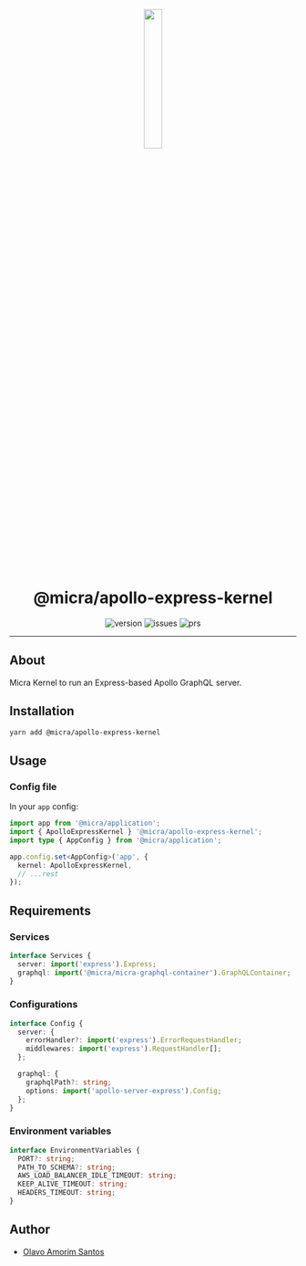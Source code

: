 <p align="center">
  <img src="https://raw.githubusercontent.com/micrajs/micrajs/live/.assets/logo.png" width="25%">
</p>

<h1 align="center">@micra/apollo-express-kernel</h1>

<p align="center">
  <img alt="version" src="https://img.shields.io/npm/v/@micra/apollo-express-kernel.svg">
  <img alt="issues" src="https://img.shields.io/github/issues/micrajs/library-template.svg">
  <img alt="prs" src="https://img.shields.io/github/issues-pr/micrajs/library-template.svg">
</p>

<hr />

## About

Micra Kernel to run an Express-based Apollo GraphQL server.

## Installation

```sh
yarn add @micra/apollo-express-kernel
```

## Usage

### Config file

In your `app` config:

```typescript
import app from '@micra/application';
import { ApolloExpressKernel } '@micra/apollo-express-kernel';
import type { AppConfig } from '@micra/application';

app.config.set<AppConfig>('app', {
  kernel: ApolloExpressKernel,
  // ...rest
});
```

## Requirements

### Services

```typescript
interface Services {
  server: import('express').Express;
  graphql: import('@micra/micra-graphql-container').GraphQLContainer;
}
```

### Configurations

```typescript
interface Config {
  server: {
    errorHandler?: import('express').ErrorRequestHandler;
    middlewares: import('express').RequestHandler[];
  };

  graphql: {
    graphqlPath?: string;
    options: import('apollo-server-express').Config;
  };
}
```

### Environment variables

```typescript
interface EnvironmentVariables {
  PORT?: string;
  PATH_TO_SCHEMA?: string;
  AWS_LOAD_BALANCER_IDLE_TIMEOUT: string;
  KEEP_ALIVE_TIMEOUT: string;
  HEADERS_TIMEOUT: string;
}
```

## Author

- [Olavo Amorim Santos](https://github.com/olavoasantos)
